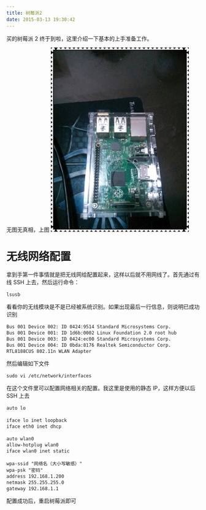 ```yaml
---
title: 树莓派2
date: 2015-03-13 19:30:42
---
```


买的树莓派 2 终于到啦，这里介绍一下基本的上手准备工作。

无图无真相，上图
<img src="/Images/raspberrypi/pi.jpg" style="width:360px"/>

# 无线网络配置

拿到手第一件事情就是把无线网给配置起来，这样以后就不用网线了。首先通过有线 SSH 上去，然后运行命令：

```
lsusb
```

看看你的无线模块是不是已经被系统识别。如果出现最后一行信息，则说明已成功识别

```
Bus 001 Device 002: ID 0424:9514 Standard Microsystems Corp.
Bus 001 Device 001: ID 1d6b:0002 Linux Foundation 2.0 root hub
Bus 001 Device 003: ID 0424:ec00 Standard Microsystems Corp.
Bus 001 Device 004: ID 0bda:8176 Realtek Semiconductor Corp. RTL8188CUS 802.11n WLAN Adapter
```

然后编辑如下文件

```
sudo vi /etc/network/interfaces
```

在这个文件里可以配置网络相关的配置。我这里是使用的静态 IP，这样方便以后 SSH 上去

```
auto lo

iface lo inet loopback
iface eth0 inet dhcp

auto wlan0
allow-hotplug wlan0
iface wlan0 inet static

wpa-ssid "网络名（大小写敏感）"
wpa-psk "密码"
address 192.168.1.200
netmask 255.255.255.0
gateway 192.168.1.1
```

配置成功后，重启树莓派即可
